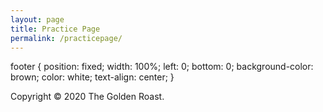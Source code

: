 ```yaml
---
layout: page
title: Practice Page
permalink: /practicepage/
---
```


footer {
	position: fixed;
	width: 100%;
	left: 0;
	bottom: 0;
	background-color: brown;
	color: white;
	text-align: center;
}
</style>

<footer>
	<p>Copyright &copy; 2020 The Golden Roast.</p>
</footer>
